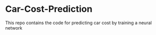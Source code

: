 # Car-Cost-Prediction
This repo contains the code for predicting car cost by training a neural network
